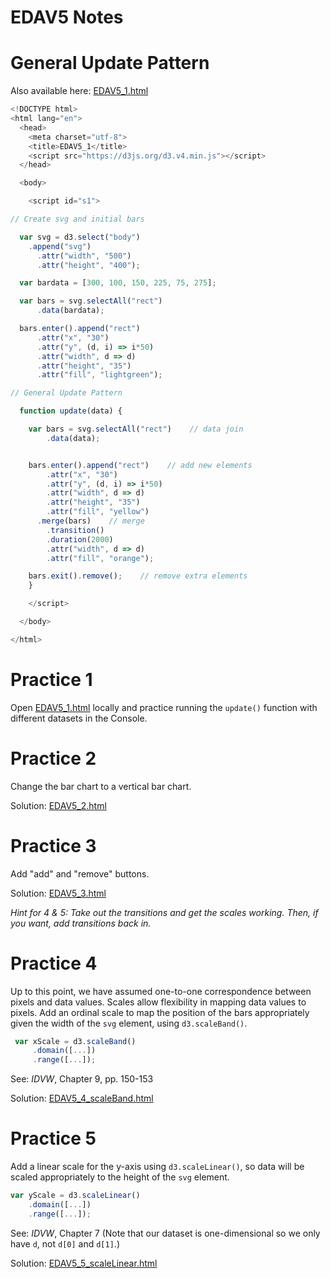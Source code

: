 EDAV5 Notes
================

General Update Pattern
=======

Also available here: [EDAV5_1.html](EDAV5_1.html)

``` js
<!DOCTYPE html>
<html lang="en">
  <head>
    <meta charset="utf-8">
    <title>EDAV5_1</title>
    <script src="https://d3js.org/d3.v4.min.js"></script>
  </head>

  <body>

    <script id="s1">

// Create svg and initial bars

  var svg = d3.select("body")
    .append("svg")
      .attr("width", "500")
      .attr("height", "400");

  var bardata = [300, 100, 150, 225, 75, 275];

  var bars = svg.selectAll("rect")
      .data(bardata);

  bars.enter().append("rect")
      .attr("x", "30")
      .attr("y", (d, i) => i*50)
      .attr("width", d => d)
      .attr("height", "35")
      .attr("fill", "lightgreen");

// General Update Pattern

  function update(data) {

    var bars = svg.selectAll("rect")    // data join
        .data(data);


    bars.enter().append("rect")    // add new elements
        .attr("x", "30")
        .attr("y", (d, i) => i*50)
        .attr("width", d => d)
        .attr("height", "35")
        .attr("fill", "yellow")
      .merge(bars)    // merge
        .transition()
        .duration(2000)
        .attr("width", d => d)
        .attr("fill", "orange");

    bars.exit().remove();    // remove extra elements
    }

    </script>

  </body>

</html>
```

Practice 1
=======
Open [EDAV5_1.html](EDAV5_1.html) locally and practice running the `update()` function with different datasets in the Console.


Practice 2
=======
Change the bar chart to a vertical bar chart.

Solution: [EDAV5_2.html](EDAV5_2.html)

Practice 3
=======
Add "add" and "remove" buttons.

Solution: [EDAV5_3.html](EDAV5_3.html)

*Hint for 4 & 5: Take out the transitions and get the scales working. Then, if you want, add transitions back in.*

Practice 4
=======

Up to this point, we have assumed one-to-one correspondence between pixels and data values.  Scales allow flexibility in mapping data values to pixels. Add an ordinal scale to map the position of the bars appropriately given the width of the `svg` element, using `d3.scaleBand()`.

``` js
 var xScale = d3.scaleBand()
     .domain([...])
     .range([...]);
```

See: *IDVW*, Chapter 9, pp. 150-153  

Solution: [EDAV5_4_scaleBand.html](EDAV5_4_scaleBand.html)

Practice 5
=======
Add a linear scale for the y-axis using `d3.scaleLinear()`, so data will be scaled appropriately to the height of the `svg` element.

``` js
var yScale = d3.scaleLinear()
    .domain([...])
    .range([...]);
```

See: *IDVW*, Chapter 7 (Note that our dataset is one-dimensional so we only have `d`, not `d[0]` and `d[1]`.)

Solution: [EDAV5_5_scaleLinear.html](EDAV5_5_scaleLinear.html)
